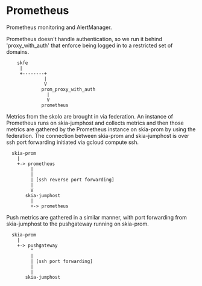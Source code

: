 Prometheus
==========

Prometheus monitoring and AlertManager.


Prometheus doesn't handle authentication, so we run it behind
'proxy_with_auth' that enforce being logged in to a restricted set of domains.

```
    skfe
     |
     +--------+
              |
              V
             prom_proxy_with_auth
               |
               V
             prometheus
```

Metrics from the skolo are brought in via federation. An instance of
Prometheus runs on skia-jumphost and collects metrics and then those metrics
are gathered by the Prometheus instance on skia-prom by using the federation.
The connection between skia-prom and skia-jumphost is over ssh port forwarding
initiated via gcloud compute ssh.

```
  skia-prom
    |
    +-> prometheus
         |
         |
         | [ssh reverse port forwarding]
         |
         V
       skia-jumphost
         |
         +-> prometheus

```

Push metrics are gathered in a similar manner, with port forwarding from
skia-jumphost to the pushgateway running on skia-prom.

```
  skia-prom
    |
    +-> pushgateway
         ^
         |
         | [ssh port forwarding]
         |
         |
       skia-jumphost

```

